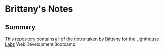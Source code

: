 # Brittany's Notes
## Summary 

This repository contains all of the notes taken by [Brittany](https://github.com/brittanyshelley) for the [Lighthouse Labs](https://www.lighthouselabs.ca/) Web Development Bootcamp.